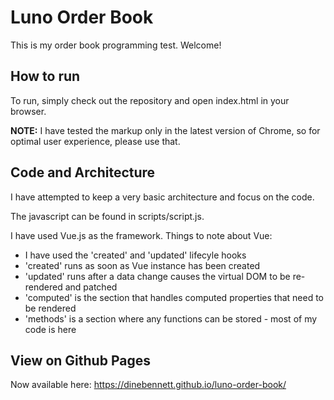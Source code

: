 # Luno Order Book

This is my order book programming test. Welcome!

## How to run

To run, simply check out the repository and open index.html in your browser.

**NOTE:** I have tested the markup only in the latest version of Chrome, so for optimal user experience, please use that.

## Code and Architecture

I have attempted to keep a very basic architecture and focus on the code.

The javascript can be found in scripts/script.js. 

I have used Vue.js as the framework. Things to note about Vue:

* I have used the 'created' and 'updated' lifecyle hooks
* 'created' runs as soon as Vue instance has been created
* 'updated' runs after a data change causes the virtual DOM to be re-rendered and patched
* 'computed' is the section that handles computed properties that need to be rendered
* 'methods' is a section where any functions can be stored - most of my code is here

## View on Github Pages

Now available here: https://dinebennett.github.io/luno-order-book/
